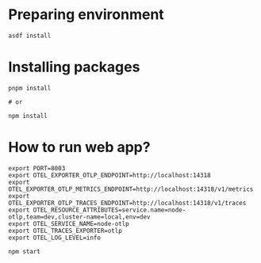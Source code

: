 # Preparing environment

```shell
asdf install
```

# Installing packages

```shell
pnpm install

# or

npm install
```

# How to run web app?

```shell
export PORT=8003
export OTEL_EXPORTER_OTLP_ENDPOINT=http://localhost:14318
export OTEL_EXPORTER_OTLP_METRICS_ENDPOINT=http://localhost:14318/v1/metrics
export OTEL_EXPORTER_OTLP_TRACES_ENDPOINT=http://localhost:14318/v1/traces
export OTEL_RESOURCE_ATTRIBUTES=service.name=node-otlp,team=dev,cluster-name=local,env=dev
export OTEL_SERVICE_NAME=node-otlp
export OTEL_TRACES_EXPORTER=otlp
export OTEL_LOG_LEVEL=info

npm start
```
